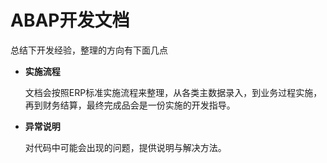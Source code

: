 # ABAP开发文档

总结下开发经验，整理的方向有下面几点

- **实施流程**

    文档会按照ERP标准实施流程来整理，从各类主数据录入，到业务过程实施，再到财务结算，最终完成品会是一份实施的开发指导。

- **异常说明**

    对代码中可能会出现的问题，提供说明与解决方法。
